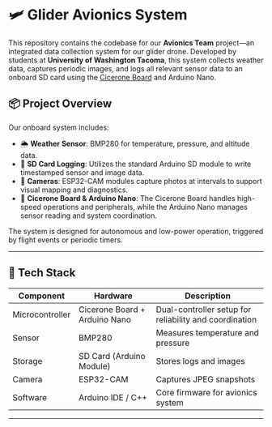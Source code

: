# 🛩️ Glider Avionics System

This repository contains the codebase for our **Avionics Team** project—an integrated data collection system for our glider drone. Developed by students at **University of Washington Tacoma**, this system collects weather data, captures periodic images, and logs all relevant sensor data to an onboard SD card using the [Cicerone Board](https://store-usa.arduino.cc/products/cicerone-board) and Arduino Nano.

## 📦 Project Overview

Our onboard system includes:

* 🌦️ **Weather Sensor**: BMP280 for temperature, pressure, and altitude data.
* 💾 **SD Card Logging**: Utilizes the standard Arduino SD module to write timestamped sensor and image data.
* 📸 **Cameras**: ESP32-CAM modules capture photos at intervals to support visual mapping and diagnostics.
* 🧠 **Cicerone Board & Arduino Nano**: The Cicerone Board handles high-speed operations and peripherals, while the Arduino Nano manages sensor reading and system coordination.

The system is designed for autonomous and low-power operation, triggered by flight events or periodic timers.

---

## 🧰 Tech Stack

| Component       | Hardware                      | Description                                            |
| --------------- | ----------------------------- | ------------------------------------------------------ |
| Microcontroller | Cicerone Board + Arduino Nano | Dual-controller setup for reliability and coordination |
| Sensor          | BMP280                        | Measures temperature and pressure                      |
| Storage         | SD Card (Arduino Module)      | Stores logs and images                                 |
| Camera          | ESP32-CAM                     | Captures JPEG snapshots                                |
| Software        | Arduino IDE / C++             | Core firmware for avionics system                      |

---
